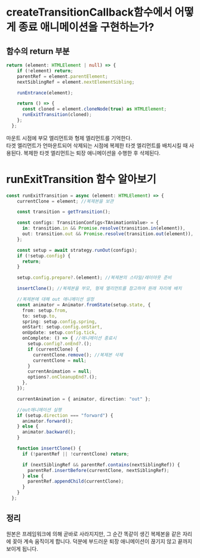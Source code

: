 
# createTransitionCallback함수에서 어떻게 종료 애니메이션을 구현하는가?
## 함수의 return  부분
```ts
return (element: HTMLElement | null) => {
    if (!element) return;
    parentRef = element.parentElement;
    nextSiblingRef = element.nextElementSibling;

    runEntrance(element);

    return () => {
      const cloned = element.cloneNode(true) as HTMLElement;
      runExitTransition(cloned);
    };
  };
```
마운트 시점에 부모 엘리먼트와 형제 엘리먼트를 기억한다.  
타겟 엘리먼트가 언마운트되어 삭제되는 시점에 복제한 타겟 엘리먼트를 배치시킬 때 사용된다.
복제한 타겟 엘리먼트는 퇴장 애니메이션을 수행한 후 삭제된다.
##
# runExitTransition 함수 알아보기

```ts
const runExitTransition = async (element: HTMLElement) => {
    currentClone = element; //복제본을 보관  

    const transition = getTransition();

    const configs: TransitionConfigs<TAnimationValue> = {
      in: transition.in && Promise.resolve(transition.in(element)),
      out: transition.out && Promise.resolve(transition.out(element)),
    };

    const setup = await strategy.runOut(configs); 
    if (!setup.config) {
      return;
    }

    setup.config.prepare?.(element); //복제본의 스타일/레이아웃 준비

    insertClone(); //복제본을 부모, 형제 엘리먼트를 참고하여 원래 자리에 배치

    //복제본에 대해 out 애니메이션 설정
    const animator = Animator.fromState(setup.state, {
      from: setup.from,
      to: setup.to,
      spring: setup.config.spring,
      onStart: setup.config.onStart,
      onUpdate: setup.config.tick,
      onComplete: () => { //애니메이션 종료시
        setup.config?.onEnd?.();
        if (currentClone) {
          currentClone.remove(); //복제본 삭제
          currentClone = null;
        }
        currentAnimation = null;
        options?.onCleanupEnd?.();
      },
    });

    currentAnimation = { animator, direction: "out" };

    //out애니메이션 실행
    if (setup.direction === "forward") {
      animator.forward();
    } else {
      animator.backward();
    }

    function insertClone() {
      if (!parentRef || !currentClone) return;

      if (nextSiblingRef && parentRef.contains(nextSiblingRef)) {
        parentRef.insertBefore(currentClone, nextSiblingRef);
      } else {
        parentRef.appendChild(currentClone);
      }
    }
  };
```
##
## 정리  
원본은 프레임워크에 의해 곧바로 사라지지만, 그 순간 똑같이 생긴 복제본을 같은 자리에 꽂아 계속 움직이게 합니다. 덕분에 부드러운 퇴장 애니메이션이 끊기지 않고 끝까지 보이게 됩니다.